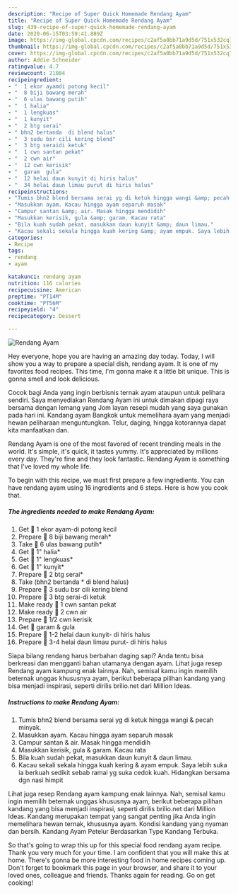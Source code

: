 ```yaml
---
description: "Recipe of Super Quick Homemade Rendang Ayam"
title: "Recipe of Super Quick Homemade Rendang Ayam"
slug: 439-recipe-of-super-quick-homemade-rendang-ayam
date: 2020-06-15T03:59:41.889Z
image: https://img-global.cpcdn.com/recipes/c2af5a0bb71a9d5d/751x532cq70/rendang-ayam-resipi-foto-utama.jpg
thumbnail: https://img-global.cpcdn.com/recipes/c2af5a0bb71a9d5d/751x532cq70/rendang-ayam-resipi-foto-utama.jpg
cover: https://img-global.cpcdn.com/recipes/c2af5a0bb71a9d5d/751x532cq70/rendang-ayam-resipi-foto-utama.jpg
author: Addie Schneider
ratingvalue: 4.7
reviewcount: 21084
recipeingredient:
- "  1 ekor ayamdi potong kecil"
- "  8 biji bawang merah"
- "  6 ulas bawang putih"
- "  1 halia"
- "  1 lengkuas"
- "  1 kunyit"
- "  2 btg serai"
- " bhn2 bertanda  di blend halus"
- "  3 sudu bsr cili kering blend"
- "  3 btg seraidi ketuk"
- "  1 cwn santan pekat"
- "  2 cwn air"
- "  12 cwn kerisik"
- "  garam  gula"
- "  12 helai daun kunyit di hiris halus"
- "  34 helai daun limau purut di hiris halus"
recipeinstructions:
- "Tumis bhn2 blend bersama serai yg di ketuk hingga wangi &amp; pecah minyak."
- "Masukkan ayam. Kacau hingga ayam separuh masak"
- "Campur santan &amp; air. Masak hingga mendidih"
- "Masukkan kerisik, gula &amp; garam. Kacau rata"
- "Bila kuah sudah pekat, masukkan daun kunyit &amp; daun limau."
- "Kacau sekali sekala hingga kuah kering &amp; ayam empuk. Saya lebih suka ia berkuah sedikit sebab ramai yg suka cedok kuah. Hidangkan bersama dgn nasi himpit"
categories:
- Recipe
tags:
- rendang
- ayam

katakunci: rendang ayam 
nutrition: 116 calories
recipecuisine: American
preptime: "PT14M"
cooktime: "PT56M"
recipeyield: "4"
recipecategory: Dessert

---
```



![Rendang Ayam](https://img-global.cpcdn.com/recipes/c2af5a0bb71a9d5d/751x532cq70/rendang-ayam-resipi-foto-utama.jpg)

Hey everyone, hope you are having an amazing day today. Today, I will show you a way to prepare a special dish, rendang ayam. It is one of my favorites food recipes. This time, I'm gonna make it a little bit unique. This is gonna smell and look delicious.

Cocok bagi Anda yang ingin berbisnis ternak ayam ataupun untuk pelihara sendiri. Saya menyediakan Rendang Ayam ini untuk dimakan dipagi raya bersama dengan lemang yang Jom layan resepi mudah yang saya gunakan pada hari ini. Kandang ayam Bangkok untuk memelihara ayam yang menjadi hewan peliharaan menguntungkan. Telur, daging, hingga kotorannya dapat kita manfaatkan dan.

Rendang Ayam is one of the most favored of recent trending meals in the world. It's simple, it's quick, it tastes yummy. It's appreciated by millions every day. They're fine and they look fantastic. Rendang Ayam is something that I've loved my whole life.


To begin with this recipe, we must first prepare a few ingredients. You can have rendang ayam using 16 ingredients and 6 steps. Here is how you cook that.

<!--inarticleads1-->

##### The ingredients needed to make Rendang Ayam:

1. Get  🍗 1 ekor ayam-di potong kecil
1. Prepare  🍗 8 biji bawang merah*
1. Take  🍗 6 ulas bawang putih*
1. Get  🍗 1&#34; halia*
1. Get  🍗 1&#34; lengkuas*
1. Get  🍗 1&#34; kunyit*
1. Prepare  🍗 2 btg serai*
1. Take  (bhn2 bertanda * di blend halus)
1. Prepare  🍗 3 sudu bsr cili kering blend
1. Prepare  🍗 3 btg serai-di ketuk
1. Make ready  🍗 1 cwn santan pekat
1. Make ready  🍗 2 cwn air
1. Prepare  🍗 1/2 cwn kerisik
1. Get  🍗 garam &amp; gula
1. Prepare  🍗 1-2 helai daun kunyit- di hiris halus
1. Prepare  🍗 3-4 helai daun limau purut- di hiris halus


Siapa bilang rendang harus berbahan daging sapi? Anda tentu bisa berkreasi dan mengganti bahan utamanya dengan ayam. Lihat juga resep Rendang ayam kampung enak lainnya. Nah, semisal kamu ingin memilih beternak unggas khususnya ayam, berikut beberapa pilihan kandang yang bisa menjadi inspirasi, seperti dirilis brilio.net dari Million Ideas. 

<!--inarticleads2-->

##### Instructions to make Rendang Ayam:

1. Tumis bhn2 blend bersama serai yg di ketuk hingga wangi &amp; pecah minyak.
1. Masukkan ayam. Kacau hingga ayam separuh masak
1. Campur santan &amp; air. Masak hingga mendidih
1. Masukkan kerisik, gula &amp; garam. Kacau rata
1. Bila kuah sudah pekat, masukkan daun kunyit &amp; daun limau.
1. Kacau sekali sekala hingga kuah kering &amp; ayam empuk. Saya lebih suka ia berkuah sedikit sebab ramai yg suka cedok kuah. Hidangkan bersama dgn nasi himpit


Lihat juga resep Rendang ayam kampung enak lainnya. Nah, semisal kamu ingin memilih beternak unggas khususnya ayam, berikut beberapa pilihan kandang yang bisa menjadi inspirasi, seperti dirilis brilio.net dari Million Ideas. Kandang merupakan tempat yang sangat penting jika Anda ingin memelihara hewan ternak, khususnya ayam. Kondisi kandang yang nyaman dan bersih. Kandang Ayam Petelur Berdasarkan Type Kandang Terbuka. 

So that's going to wrap this up for this special food rendang ayam recipe. Thank you very much for your time. I am confident that you will make this at home. There's gonna be more interesting food in home recipes coming up. Don't forget to bookmark this page in your browser, and share it to your loved ones, colleague and friends. Thanks again for reading. Go on get cooking!
